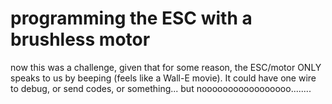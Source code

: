 # programming the ESC with a brushless motor

now this was a challenge, given that for some reason, the ESC/motor ONLY speaks to us by beeping (feels like a Wall-E movie).
It could have one wire to debug, or send codes, or something... but nooooooooooooooooo........

